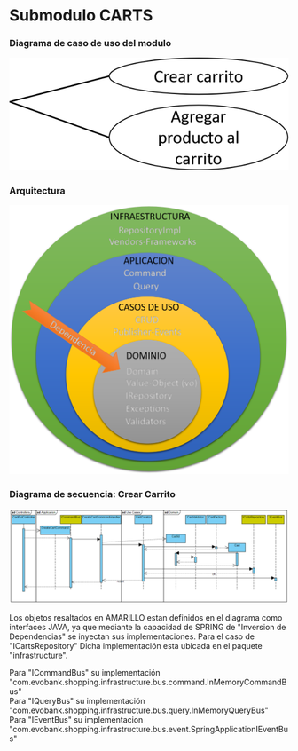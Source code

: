 # Submodulo CARTS
### Diagrama de caso de uso del modulo
![Diagrama de casos de uso del submodulo carts](https://github.com/gotorresevo/proyecto-base-spring-boot/raw/master/assets/UseCasesSubmoduleCarts.png "Diagrama de casos del submodulo carts")

### Arquitectura
![Arquitectura del submodulo](https://github.com/gotorresevo/proyecto-base-spring-boot/raw/master/assets/ArquitecturaComponent.png "Arquitectura del submodulo")

### Diagrama de secuencia: Crear Carrito
![Diagrama de secuencia CREAR CARRITO](https://github.com/gotorresevo/proyecto-base-spring-boot/raw/master/assets/SequenceArchitectureCreateCart.png "Flujo completo desde el llamado al command hasta la publicacion del evento")

Los objetos resaltados en AMARILLO estan definidos en el diagrama como interfaces JAVA, ya que mediante la capacidad de SPRING de "Inversion de Dependencias" se inyectan sus implementaciones. Para el caso de "ICartsRepository" Dicha implementación esta ubicada en el paquete "infrastructure".  

Para "ICommandBus" su implementación "com.evobank.shopping.infrastructure.bus.command.InMemoryCommandBus"  
Para "IQueryBus" su implementación "com.evobank.shopping.infrastructure.bus.query.InMemoryQueryBus"  
Para "IEventBus" su implementacion "com.evobank.shopping.infrastructure.bus.event.SpringApplicationIEventBus"  